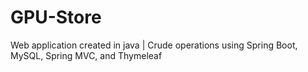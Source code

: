 # GPU-Store
Web application created in java | Crude operations using Spring Boot, MySQL, Spring MVC, and Thymeleaf
